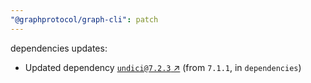 ```yaml
---
"@graphprotocol/graph-cli": patch
---
```

dependencies updates:
  - Updated dependency [`undici@7.2.3` ↗︎](https://www.npmjs.com/package/undici/v/7.2.3) (from `7.1.1`, in `dependencies`)
